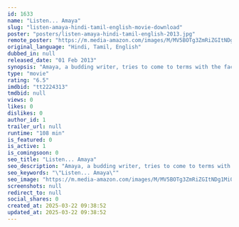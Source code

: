 ```yaml
---
id: 1633
name: "Listen... Amaya"
slug: "listen-amaya-hindi-tamil-english-movie-download"
poster: "posters/listen-amaya-hindi-tamil-english-2013.jpg"
remote_poster: "https://m.media-amazon.com/images/M/MV5BOTg3ZmRiZGItNDg1Mi00MWMzLWI1M2EtMDViYjA0MTczMmUwXkEyXkFqcGdeQXVyODE5NzE3OTE@._V1_SX300.jpg"
original_language: "Hindi, Tamil, English"
dubbed_in: null
released_date: "01 Feb 2013"
synopsis: "Amaya, a budding writer, tries to come to terms with the fact that her widowed mother, Leela, is having a relationship with Jayant, a man who is collaborating with her on a coffee table book."
type: "movie"
rating: "6.5"
imdbid: "tt2224313"
tmdbid: null
views: 0
likes: 0
dislikes: 0
author_id: 1
trailer_url: null
runtime: "108 min"
is_featured: 0
is_active: 1
is_comingsoon: 0
seo_title: "Listen... Amaya"
seo_description: "Amaya, a budding writer, tries to come to terms with the fact that her widowed mother, Leela, is having a relationship with Jayant, a man who is collaborating with her on a coffee table book."
seo_keywords: "\"Listen... Amaya\""
seo_image: "https://m.media-amazon.com/images/M/MV5BOTg3ZmRiZGItNDg1Mi00MWMzLWI1M2EtMDViYjA0MTczMmUwXkEyXkFqcGdeQXVyODE5NzE3OTE@._V1_SX300.jpg"
screenshots: null
redirect_to: null
social_shares: 0
created_at: 2025-03-22 09:38:52
updated_at: 2025-03-22 09:38:52
---
```


